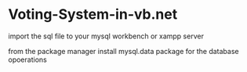 # Voting-System-in-vb.net

import the sql file to your mysql workbench or xampp server

from the package manager install mysql.data package for the database opoerations
